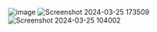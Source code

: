 ![image](https://github.com/user-attachments/assets/6ad4f0e8-293e-44d0-a02b-01ee30b76416)
![Screenshot 2024-03-25 173509](https://github.com/user-attachments/assets/18760bbc-6ce0-4436-98a5-23ddaadcbabb)
![Screenshot 2024-03-25 104002](https://github.com/user-attachments/assets/ad2e35eb-05a3-4cb6-9168-52b873d3b95e)

